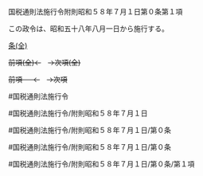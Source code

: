 国税通則法施行令附則昭和５８年７月１日第０条第１項

この政令は、昭和五十八年八月一日から施行する。

[条(全)](国税通則法施行＿令附則昭和５８年７月１日第０条_.md)

~~前項(全)←~~　~~→次項(全)~~

~~前項 　 ←~~　~~→次項~~



#国税通則法施行令

#国税通則法施行令/附則昭和５８年７月１日

#国税通則法施行令/附則昭和５８年７月１日/第０条

#国税通則法施行令/附則昭和５８年７月１日/第０条

#国税通則法施行令/附則昭和５８年７月１日/第０条/第１項

